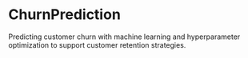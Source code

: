 # ChurnPrediction
Predicting customer churn with machine learning and hyperparameter optimization to support customer retention strategies.
